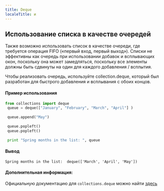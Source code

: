 ```yaml
---
title: Deque
localeTitle: и
---
```

## Использование списка в качестве очередей

Также возможно использовать список в качестве очереди, где требуется операция FIFO («первый вход, первый выход»). Списки не эффективны как очередь при использовании добавок и всплывающих окон, поскольку она может замедляться, поскольку все элементы должны быть сдвинуты на один для каждого добавления / всплытия.

Чтобы реализовать очередь, используйте collection.deque, который был разработан для быстрого добавления и всплывания с обоих концов.

#### Пример использования

```py
from collections import deque 
 queue = deque(["January", "February", "March", "April"] ) 
 
 queue.append("May") 
 
 queue.popleft() 
 queue.popleft() 
 
 print "Spring months in the list: ", queue 
```

#### Вывод
```
Spring months in the list:  deque(['March', 'April', 'May']) 
```

#### Дополнительная информация:

Официальную документацию для `collections.deque` можно найти [здесь](https://docs.python.org/3/library/collections.html#collections.deque)
